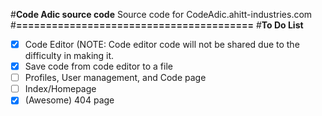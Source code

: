 #**Code Adic source code**
Source code for CodeAdic.ahitt-industries.com
#**========================================**
#**To Do List**
- [x] Code Editor (NOTE: Code editor code will not be shared due to the difficulty in making it.
- [x] Save code from code editor to a file
- [ ] Profiles, User management, and Code page
- [ ] Index/Homepage
- [x] (Awesome) 404 page
